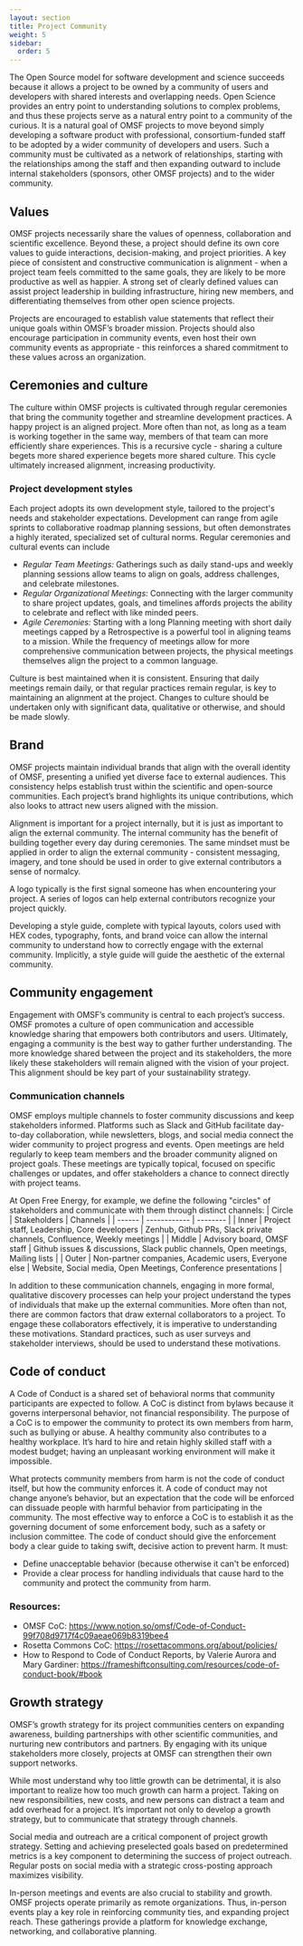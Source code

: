 ```yaml
---
layout: section
title: Project Community
weight: 5
sidebar:
  order: 5
---
```

The Open Source model for software development and science succeeds because it allows a project to be owned by a community of users and developers with shared interests and overlapping needs. Open Science provides an entry point to understanding solutions to complex problems, and thus these projects serve as a natural entry point to a community of the curious. It is a natural goal of OMSF projects to move beyond simply developing a software product with professional, consortium-funded staff to be adopted by a wider community of developers and users. Such a community must be cultivated as a network of relationships, starting with the relationships among the staff and then expanding outward to include internal stakeholders (sponsors, other OMSF projects) and to the wider community.

## Values

OMSF projects necessarily share the values of openness, collaboration and scientific excellence. Beyond these, a project should define its own core values to guide interactions, decision-making, and project priorities. A key piece of consistent and constructive communication is alignment - when a project team feels committed to the same goals, they are likely to be more productive as well as happier. A strong set of clearly defined values can assist project leadership in building infrastructure, hiring new members, and differentiating themselves from other open science projects.

Projects are encouraged to establish value statements that reflect their unique goals within OMSF’s broader mission.
Projects should also encourage participation in community events, even host their own community events as appropriate - this reinforces a shared commitment to these values across an organization.

## Ceremonies and culture

The culture within OMSF projects is cultivated through regular ceremonies that bring the community together and streamline development practices. A happy project is an aligned project. More often than not, as long as a team is working together in the same way, members of that team can more efficiently share experiences. This is a recursive cycle - sharing a culture begets more shared experience begets more shared culture. This cycle ultimately increased alignment, increasing productivity. 
### Project development styles 

Each project adopts its own development style, tailored to the project's needs and stakeholder expectations. Development can range from agile sprints to collaborative roadmap planning sessions, but often demonstrates a highly iterated, specialized set of cultural norms. Regular ceremonies and cultural events can include
* *Regular Team Meetings:* Gatherings such as daily stand-ups and weekly planning sessions allow teams to align on goals, address challenges, and celebrate milestones. 
* *Regular Organizational Meetings:* Connecting with the larger community to share project updates, goals, and timelines affords projects the ability to celebrate and reflect with like minded peers. 
* *Agile Ceremonies:* Starting with a long Planning meeting with short daily meetings capped by a Retrospective is a powerful tool in aligning teams to a mission. While the frequency of meetings allow for more comprehensive communication between projects, the physical meetings themselves align the project to a common language. 

Culture is best maintained when it is consistent. Ensuring that daily meetings remain daily, or that regular practices remain regular, is key to maintaining an alignment at the project. Changes to culture should be undertaken only with significant data, qualitative or otherwise, and should be made slowly.

## Brand

OMSF projects maintain individual brands that align with the overall identity of OMSF, presenting a unified yet diverse face to external audiences. This consistency helps establish trust within the scientific and open-source communities. Each project’s brand highlights its unique contributions, which also looks to attract new users aligned with the mission.

Alignment is important for a project internally, but it is just as important to align the external community. The internal community has the benefit of building together every day during ceremonies. The same mindset must be applied in order to align the external community - consistent messaging, imagery, and tone should be used in order to give external contributors a sense of normalcy.

A logo typically is the first signal someone has when encountering your project. A series of logos can help external contributors recognize your project quickly. 

Developing a style guide, complete with typical layouts, colors used with HEX codes, typography, fonts, and brand voice can allow the internal community to understand how to correctly engage with the external community. Implicitly, a style guide will guide the aesthetic of the external community.

## Community engagement

Engagement with OMSF’s community is central to each project’s success. OMSF promotes a culture of open communication and accessible knowledge sharing that empowers both contributors and users. Ultimately, engaging a community is the best way to gather further understanding. The more knowledge shared between the project and its stakeholders, the more likely these stakeholders will remain aligned with the vision of your project. This alignment should be key part of your sustainability strategy.

### Communication channels

OMSF employs multiple channels to foster community discussions and keep stakeholders informed. Platforms such as Slack and GitHub facilitate day-to-day collaboration, while newsletters, blogs, and social media connect the wider community to project progress and events. Open meetings are held regularly to keep team members and the broader community aligned on project goals. These meetings are typically topical, focused on specific challenges or updates, and offer stakeholders a chance to connect directly with project teams.

At Open Free Energy, for example, we define the following "circles" of stakeholders and communicate with them through distinct channels:
| Circle | Stakeholders | Channels |
| ------ | ------------ | -------- |
| Inner  | Project staff, Leadership, Core developers | Zenhub, Github PRs, Slack private channels, Confluence, Weekly meetings |
| Middle | Advisory board, OMSF staff | Github issues & discussions, Slack public channels, Open meetings, Mailing lists |
| Outer  | Non-partner companies, Academic users, Everyone else | Website, Social media, Open Meetings, Conference presentations |

In addition to these communication channels, engaging in more formal, qualitative discovery processes can help your project understand the types of individuals that make up the external communities. More often than not, there are common factors that draw external collaborators to a project. To engage these collaborators effectively, it is imperative to understanding these motivations. Standard practices, such as user surveys and stakeholder interviews, should be used to understand these motivations.

## Code of conduct

A Code of Conduct is a shared set of behavioral norms that community participants are expected to follow. A CoC is distinct from bylaws because it governs interpersonal behavior, not financial responsibility. 
The purpose of a CoC is to empower the community to protect its own members from harm, such as bullying or abuse. A healthy community also contributes to a healthy workplace. It’s hard to hire and retain highly skilled staff with a modest budget; having an unpleasant working environment will make it impossible.

What protects community members from harm is not the code of conduct itself, but how the community enforces it. A code of conduct may not change anyone’s behavior, but an expectation that the code will be enforced can dissuade people with harmful behavior from participating in the community.
The most effective way to enforce a CoC is to establish it as the governing document of some enforcement body, such as a safety or inclusion committee. The code of conduct should give the enforcement body a clear guide to taking swift, decisive action to prevent harm. It must:
* Define unacceptable behavior (because otherwise it can't be enforced)
* Provide a clear process for handling individuals that cause hard to the community and protect the community from harm. 

### Resources:

* OMSF CoC: https://www.notion.so/omsf/Code-of-Conduct-99f708d9717f4c09aeae069b8319bee4
* Rosetta Commons CoC: https://rosettacommons.org/about/policies/
* How to Respond to Code of Conduct Reports, by Valerie Aurora and Mary Gardiner: https://frameshiftconsulting.com/resources/code-of-conduct-book/#book

## Growth strategy

OMSF’s growth strategy for its project communities centers on expanding awareness, building partnerships with other scientific communities, and nurturing new contributors and partners. By engaging with its unique stakeholders more closely, projects at OMSF can strengthen their own support networks.

While most understand why too little growth can be detrimental, it is also important to realize how too much growth can harm a project. Taking on new responsibilities, new costs, and new persons can distract a team and add overhead for a project. It’s important not only to develop a growth strategy, but to communicate that strategy through channels.

Social media and outreach are a critical component of project growth strategy. Setting and achieving preselected goals based on predetermined metrics is a key component to determining the success of project outreach. Regular posts on social media with a strategic cross-posting approach maximizes visibility.

In-person meetings and events are also crucial to stability and growth. OMSF projects operate primarily as remote organizations. Thus, in-person events play a key role in reinforcing community ties, and expanding project reach. These gatherings provide a platform for knowledge exchange, networking, and collaborative planning.
